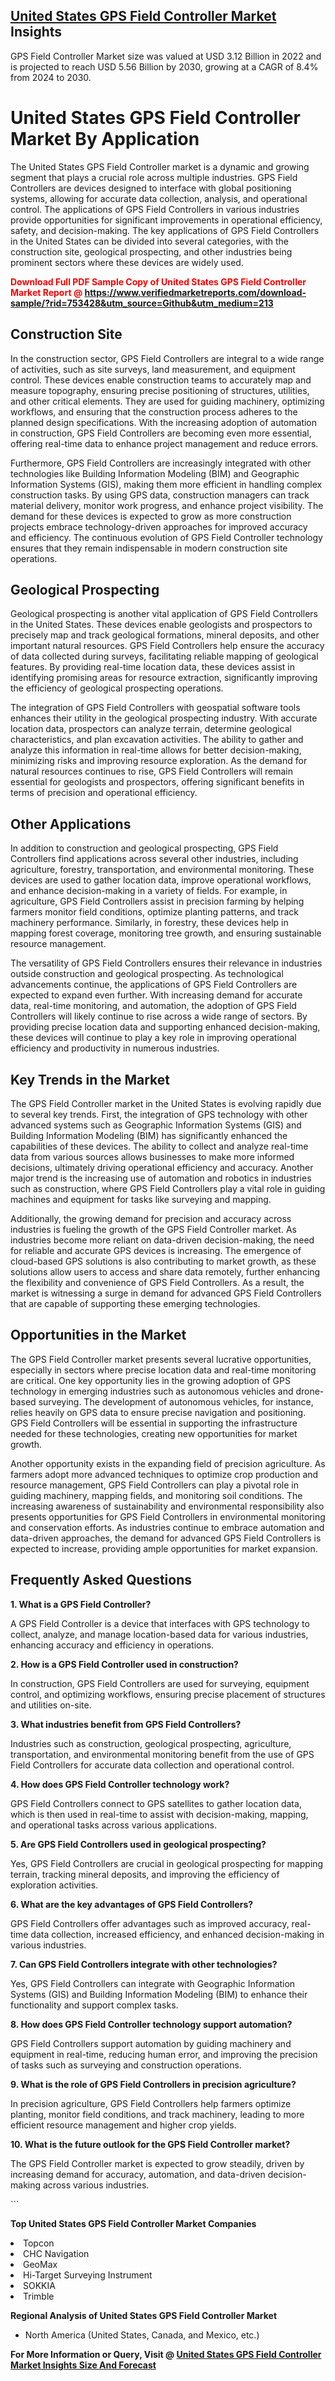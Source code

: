 <h2><a href="https://www.verifiedmarketreports.com/download-sample/?rid=753428&amp;utm_source=Github&amp;utm_medium=213" target="_blank">United States GPS Field Controller Market</a> Insights</h2><p>GPS Field Controller Market size was valued at USD 3.12 Billion in 2022 and is projected to reach USD 5.56 Billion by 2030, growing at a CAGR of 8.4% from 2024 to 2030.</p><p><h1>United States GPS Field Controller Market By Application</h1><p>The United States GPS Field Controller market is a dynamic and growing segment that plays a crucial role across multiple industries. GPS Field Controllers are devices designed to interface with global positioning systems, allowing for accurate data collection, analysis, and operational control. The applications of GPS Field Controllers in various industries provide opportunities for significant improvements in operational efficiency, safety, and decision-making. The key applications of GPS Field Controllers in the United States can be divided into several categories, with the construction site, geological prospecting, and other industries being prominent sectors where these devices are widely used. </p><p><strong><p><span class=""><span style="color: #ff0000;"><strong>Download Full PDF Sample Copy of United States GPS Field Controller Market Report</strong> @ </span><a href="https://www.verifiedmarketreports.com/download-sample/?rid=753428&amp;utm_source=Github&amp;utm_medium=213" target="_blank">https://www.verifiedmarketreports.com/download-sample/?rid=753428&amp;utm_source=Github&amp;utm_medium=213</a></span></p></strong></p><h2>Construction Site</h2><p>In the construction sector, GPS Field Controllers are integral to a wide range of activities, such as site surveys, land measurement, and equipment control. These devices enable construction teams to accurately map and measure topography, ensuring precise positioning of structures, utilities, and other critical elements. They are used for guiding machinery, optimizing workflows, and ensuring that the construction process adheres to the planned design specifications. With the increasing adoption of automation in construction, GPS Field Controllers are becoming even more essential, offering real-time data to enhance project management and reduce errors.</p><p>Furthermore, GPS Field Controllers are increasingly integrated with other technologies like Building Information Modeling (BIM) and Geographic Information Systems (GIS), making them more efficient in handling complex construction tasks. By using GPS data, construction managers can track material delivery, monitor work progress, and enhance project visibility. The demand for these devices is expected to grow as more construction projects embrace technology-driven approaches for improved accuracy and efficiency. The continuous evolution of GPS Field Controller technology ensures that they remain indispensable in modern construction site operations.</p><h2>Geological Prospecting</h2><p>Geological prospecting is another vital application of GPS Field Controllers in the United States. These devices enable geologists and prospectors to precisely map and track geological formations, mineral deposits, and other important natural resources. GPS Field Controllers help ensure the accuracy of data collected during surveys, facilitating reliable mapping of geological features. By providing real-time location data, these devices assist in identifying promising areas for resource extraction, significantly improving the efficiency of geological prospecting operations.</p><p>The integration of GPS Field Controllers with geospatial software tools enhances their utility in the geological prospecting industry. With accurate location data, prospectors can analyze terrain, determine geological characteristics, and plan excavation activities. The ability to gather and analyze this information in real-time allows for better decision-making, minimizing risks and improving resource exploration. As the demand for natural resources continues to rise, GPS Field Controllers will remain essential for geologists and prospectors, offering significant benefits in terms of precision and operational efficiency.</p><h2>Other Applications</h2><p>In addition to construction and geological prospecting, GPS Field Controllers find applications across several other industries, including agriculture, forestry, transportation, and environmental monitoring. These devices are used to gather location data, improve operational workflows, and enhance decision-making in a variety of fields. For example, in agriculture, GPS Field Controllers assist in precision farming by helping farmers monitor field conditions, optimize planting patterns, and track machinery performance. Similarly, in forestry, these devices help in mapping forest coverage, monitoring tree growth, and ensuring sustainable resource management.</p><p>The versatility of GPS Field Controllers ensures their relevance in industries outside construction and geological prospecting. As technological advancements continue, the applications of GPS Field Controllers are expected to expand even further. With increasing demand for accurate data, real-time monitoring, and automation, the adoption of GPS Field Controllers will likely continue to rise across a wide range of sectors. By providing precise location data and supporting enhanced decision-making, these devices will continue to play a key role in improving operational efficiency and productivity in numerous industries.</p><h2>Key Trends in the Market</h2><p>The GPS Field Controller market in the United States is evolving rapidly due to several key trends. First, the integration of GPS technology with other advanced systems such as Geographic Information Systems (GIS) and Building Information Modeling (BIM) has significantly enhanced the capabilities of these devices. The ability to collect and analyze real-time data from various sources allows businesses to make more informed decisions, ultimately driving operational efficiency and accuracy. Another major trend is the increasing use of automation and robotics in industries such as construction, where GPS Field Controllers play a vital role in guiding machines and equipment for tasks like surveying and mapping.</p><p>Additionally, the growing demand for precision and accuracy across industries is fueling the growth of the GPS Field Controller market. As industries become more reliant on data-driven decision-making, the need for reliable and accurate GPS devices is increasing. The emergence of cloud-based GPS solutions is also contributing to market growth, as these solutions allow users to access and share data remotely, further enhancing the flexibility and convenience of GPS Field Controllers. As a result, the market is witnessing a surge in demand for advanced GPS Field Controllers that are capable of supporting these emerging technologies.</p><h2>Opportunities in the Market</h2><p>The GPS Field Controller market presents several lucrative opportunities, especially in sectors where precise location data and real-time monitoring are critical. One key opportunity lies in the growing adoption of GPS technology in emerging industries such as autonomous vehicles and drone-based surveying. The development of autonomous vehicles, for instance, relies heavily on GPS data to ensure precise navigation and positioning. GPS Field Controllers will be essential in supporting the infrastructure needed for these technologies, creating new opportunities for market growth.</p><p>Another opportunity exists in the expanding field of precision agriculture. As farmers adopt more advanced techniques to optimize crop production and resource management, GPS Field Controllers can play a pivotal role in guiding machinery, mapping fields, and monitoring soil conditions. The increasing awareness of sustainability and environmental responsibility also presents opportunities for GPS Field Controllers in environmental monitoring and conservation efforts. As industries continue to embrace automation and data-driven approaches, the demand for advanced GPS Field Controllers is expected to increase, providing ample opportunities for market expansion.</p><h2>Frequently Asked Questions</h2><p><strong>1. What is a GPS Field Controller?</strong></p><p>A GPS Field Controller is a device that interfaces with GPS technology to collect, analyze, and manage location-based data for various industries, enhancing accuracy and efficiency in operations.</p><p><strong>2. How is a GPS Field Controller used in construction?</strong></p><p>In construction, GPS Field Controllers are used for surveying, equipment control, and optimizing workflows, ensuring precise placement of structures and utilities on-site.</p><p><strong>3. What industries benefit from GPS Field Controllers?</strong></p><p>Industries such as construction, geological prospecting, agriculture, transportation, and environmental monitoring benefit from the use of GPS Field Controllers for accurate data collection and operational control.</p><p><strong>4. How does GPS Field Controller technology work?</strong></p><p>GPS Field Controllers connect to GPS satellites to gather location data, which is then used in real-time to assist with decision-making, mapping, and operational tasks across various applications.</p><p><strong>5. Are GPS Field Controllers used in geological prospecting?</strong></p><p>Yes, GPS Field Controllers are crucial in geological prospecting for mapping terrain, tracking mineral deposits, and improving the efficiency of exploration activities.</p><p><strong>6. What are the key advantages of GPS Field Controllers?</strong></p><p>GPS Field Controllers offer advantages such as improved accuracy, real-time data collection, increased efficiency, and enhanced decision-making in various industries.</p><p><strong>7. Can GPS Field Controllers integrate with other technologies?</strong></p><p>Yes, GPS Field Controllers can integrate with Geographic Information Systems (GIS) and Building Information Modeling (BIM) to enhance their functionality and support complex tasks.</p><p><strong>8. How does GPS Field Controller technology support automation?</strong></p><p>GPS Field Controllers support automation by guiding machinery and equipment in real-time, reducing human error, and improving the precision of tasks such as surveying and construction operations.</p><p><strong>9. What is the role of GPS Field Controllers in precision agriculture?</strong></p><p>In precision agriculture, GPS Field Controllers help farmers optimize planting, monitor field conditions, and track machinery, leading to more efficient resource management and higher crop yields.</p><p><strong>10. What is the future outlook for the GPS Field Controller market?</strong></p><p>The GPS Field Controller market is expected to grow steadily, driven by increasing demand for accuracy, automation, and data-driven decision-making across various industries.</p>```</p><p><strong>Top United States GPS Field Controller Market Companies</strong></p><div data-test-id=""><p><li>Topcon</li><li> CHC Navigation</li><li> GeoMax</li><li> Hi-Target Surveying Instrument</li><li> SOKKIA</li><li> Trimble</li></p><div><strong>Regional Analysis of&nbsp;United States GPS Field Controller Market</strong></div><ul><li dir="ltr"><p dir="ltr">North America&nbsp;(United States, Canada, and Mexico, etc.)</p></li></ul><p><strong>For More Information or Query, Visit @&nbsp;</strong><strong><a href="https://www.verifiedmarketreports.com/product/gps-field-controller-market/?utm_source=Github&amp;utm_medium=213" target="_blank">United States GPS Field Controller Market Insights Size And Forecast</a></strong></p></div>
